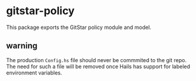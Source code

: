 # gitstar-policy

This package exports the GitStar policy module and model. 

## warning
The production `Config.hs` file should never be commmited to the git
repo. The need for such a file will be removed once Hails has support
for labeled environment variables.
